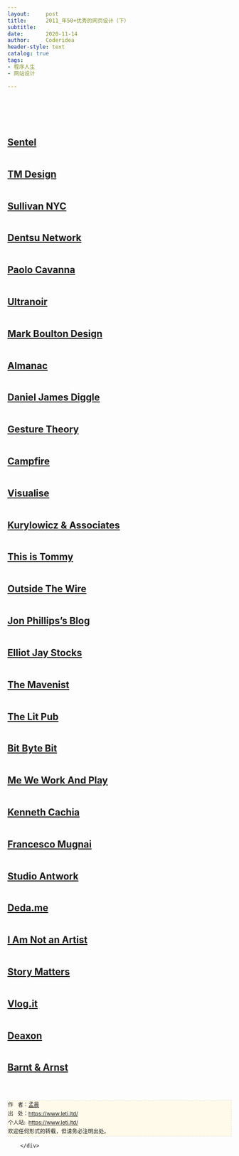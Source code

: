 ```yaml
---
layout:     post
title:      2011_年50+优秀的网页设计（下）
subtitle:   
date:       2020-11-14
author:     Coderidea
header-style: text
catalog: true
tags:
- 程序人生
- 网站设计

--- 
```

<div class="postBody">
			<div id="cnblogs_post_body" class="blogpost-body"><p> </p>
<p> </p>
<p><a href="http://www.imaginista.ca/"><img src="http://speckyboy.com/wp-content/uploads/2011/12/topwebdesign19.jpg" alt="" /></a></p>
<h2><a href="http://sentel.co/">Sentel</a></h2>
<p><a href="http://sentel.co/"><img src="http://speckyboy.com/wp-content/uploads/2011/12/topwebdesign20.jpg" alt="" /></a></p>
<h2><a href="http://www.tmdesign.sk/">TM Design</a></h2>
<p><a href="http://www.tmdesign.sk/"><img src="http://speckyboy.com/wp-content/uploads/2011/12/topwebdesign21.jpg" alt="" /></a></p>
<h2><a href="http://www.sullivannyc.com/">Sullivan NYC</a></h2>
<p><a href="http://www.sullivannyc.com/"><img src="http://speckyboy.com/wp-content/uploads/2011/12/topwebdesign23.jpg" alt="" /></a></p>
<h2><a href="http://dentsunetwork.com/#/today">Dentsu Network</a></h2>
<p><a href="http://dentsunetwork.com/#/today"><img src="http://speckyboy.com/wp-content/uploads/2011/12/topwebdesign24.jpg" alt="" /></a></p>
<h2><a href="http://www.paolocavanna.it/">Paolo Cavanna</a></h2>
<p><a href="http://www.paolocavanna.it/"><img src="http://speckyboy.com/wp-content/uploads/2011/12/topwebdesign25.jpg" alt="" /></a></p>
<h2><a href="http://ultranoir.com/en/#!/home/">Ultranoir</a></h2>
<p><a href="http://ultranoir.com/en/#!/home/"><img src="http://speckyboy.com/wp-content/uploads/2011/12/topwebdesign26.jpg" alt="" /></a></p>
<h2><a href="http://www.markboultondesign.com/">Mark Boulton Design</a></h2>
<p><a href="http://www.markboultondesign.com/"><img src="http://speckyboy.com/wp-content/uploads/2011/12/topwebdesign27.jpg" alt="" /></a></p>
<h2><a href="http://www.brandalmanac.com/">Almanac</a></h2>
<p><a href="http://www.brandalmanac.com/"><img src="http://speckyboy.com/wp-content/uploads/2011/12/topwebdesign28.jpg" alt="" /></a></p>
<h2><a href="http://www.danieldiggle.com/">Daniel James Diggle</a></h2>
<p><a href="http://www.danieldiggle.com/"><img src="http://speckyboy.com/wp-content/uploads/2011/12/topwebdesign29.jpg" alt="" /></a></p>
<h2><a href="http://www.gesturetheory.com/">Gesture Theory</a></h2>
<p><a href="http://www.gesturetheory.com/"><img src="http://speckyboy.com/wp-content/uploads/2011/12/topwebdesign30.jpg" alt="" /></a></p>
<h2><a href="http://campfirenyc.com/">Campfire</a></h2>
<p><a href="http://campfirenyc.com/"><img src="http://speckyboy.com/wp-content/uploads/2011/12/topwebdesign31.jpg" alt="" /></a></p>
<h2><a href="http://visualise.ca/">Visualise</a></h2>
<p><a href="http://visualise.ca/"><img src="http://speckyboy.com/wp-content/uploads/2011/12/topwebdesign32.jpg" alt="" /></a></p>
<h2><a href="http://www.apaka.com.pl/#/projekty/case-studies/">Kurylowicz &amp; Associates</a></h2>
<p><a href="http://www.apaka.com.pl/#/projekty/case-studies/"><img src="http://speckyboy.com/wp-content/uploads/2011/12/topwebdesign33.jpg" alt="" /></a></p>
<h2><a href="http://www.thisistommy.com/">This is Tommy</a></h2>
<p><a href="http://www.thisistommy.com/"><img src="http://speckyboy.com/wp-content/uploads/2011/12/topwebdesign34.jpg" alt="" /></a></p>
<h2><a href="http://www.outsidethewirellc.com/">Outside The Wire</a></h2>
<p><a href="http://www.outsidethewirellc.com/"><img src="http://speckyboy.com/wp-content/uploads/2011/12/topwebdesign35.jpg" alt="" /></a></p>
<h2><a href="http://blog.jonphillips.ca/">Jon Phillips’s Blog</a></h2>
<p><a href="http://blog.jonphillips.ca/"><img src="http://speckyboy.com/wp-content/uploads/2011/12/topwebdesign36.jpg" alt="" /></a></p>
<h2><a href="http://elliotjaystocks.com/">Elliot Jay Stocks</a></h2>
<p><a href="http://elliotjaystocks.com/"><img src="http://speckyboy.com/wp-content/uploads/2011/12/topwebdesign37.jpg" alt="" /></a></p>
<h2><a href="http://www.themavenist.org/02-cartoons-forkedreality/index.html">The Mavenist</a></h2>
<p><a href="http://www.themavenist.org/02-cartoons-forkedreality/index.html"><img src="http://speckyboy.com/wp-content/uploads/2011/12/topwebdesign38.jpg" alt="" /></a></p>
<h2><a href="http://thelitpub.com/">The Lit Pub</a></h2>
<p><a href="http://thelitpub.com/"><img src="http://speckyboy.com/wp-content/uploads/2011/12/topwebdesign39.jpg" alt="" /></a></p>
<h2><a href="http://www.bitbytebit.co.uk/">Bit Byte Bit</a></h2>
<p><a href="http://www.bitbytebit.co.uk/"><img src="http://speckyboy.com/wp-content/uploads/2011/12/topwebdesign40.jpg" alt="" /></a></p>
<h2><a href="http://www.me-we.be/">Me We Work And Play</a></h2>
<p><a href="http://www.me-we.be/"><img src="http://speckyboy.com/wp-content/uploads/2011/12/topwebdesign41.jpg" alt="" /></a></p>
<h2><a href="http://kennethcachia.com/#home">Kenneth Cachia</a></h2>
<p><a href="http://kennethcachia.com/#home"><img src="http://speckyboy.com/wp-content/uploads/2011/12/topwebdesign42.jpg" alt="" /></a></p>
<h2><a href="http://www.francescomugnai.com/">Francesco Mugnai</a></h2>
<p><a href="http://www.francescomugnai.com/"><img src="http://speckyboy.com/wp-content/uploads/2011/12/topwebdesign43.jpg" alt="" /></a></p>
<h2><a href="http://studioantwork.com/">Studio Antwork</a></h2>
<p><a href="http://studioantwork.com/"><img src="http://speckyboy.com/wp-content/uploads/2011/12/topwebdesign44.jpg" alt="" /></a></p>
<h2><a href="http://deda.me/">Deda.me</a></h2>
<p><a href="http://deda.me/"><img src="http://speckyboy.com/wp-content/uploads/2011/12/topwebdesign45.jpg" alt="" /></a></p>
<h2><a href="http://www.iamnotanartist.org/index.php">I Am Not an Artist</a></h2>
<p><a href="http://www.iamnotanartist.org/index.php"><img src="http://speckyboy.com/wp-content/uploads/2011/12/topwebdesign46.jpg" alt="" /></a></p>
<h2><a href="http://storymatters.com/showcase/grand-things">Story Matters</a></h2>
<p><a href="http://storymatters.com/showcase/grand-things"><img src="http://speckyboy.com/wp-content/uploads/2011/12/topwebdesign47.jpg" alt="" /></a></p>
<h2><a href="http://vlog.it/">Vlog.it</a></h2>
<p><a href="http://vlog.it/"><img src="http://speckyboy.com/wp-content/uploads/2011/12/topwebdesign48.jpg" alt="" /></a></p>
<h2><a href="http://deaxon.com/">Deaxon</a></h2>
<p><a href="http://deaxon.com/"><img src="http://speckyboy.com/wp-content/uploads/2011/12/topwebdesign49.jpg" alt="" /></a></p>
<h2><a href="http://www.barntarnst.com/?p=cases">Barnt &amp; Arnst</a></h2>
<p><a href="http://www.barntarnst.com/?p=cases"><img src="http://speckyboy.com/wp-content/uploads/2011/12/topwebdesign50.jpg" alt="" /></a></p>


<div id="ckepop"> </div>
<div>
<p id="PSignature" style="line-height:20px;background:#FFFAEA no-repeat 2% 50%;font-size:12px;border:#e0e0e0 1px dashed;">作   者：<a href="https://www.leti.ltd/">孟晨</a> <br /> 出   处：<a href="https://www.leti.ltd/">https://www.leti.ltd/</a> <br />个人站:  <a href="https://www.leti.ltd/">https://www.leti.ltd/</a><br />欢迎任何形式的转载，但请务必注明出处。</p>
</div></div><div id="MySignature"></div>
<div class="clear"></div>
<div id="blog_post_info_block">
<div id="BlogPostCategory"></div>
<div id="EntryTag"></div>
<div id="blog_post_info">
</div>
<div class="clear"></div>
<div id="post_next_prev"></div>
</div>


		</div>